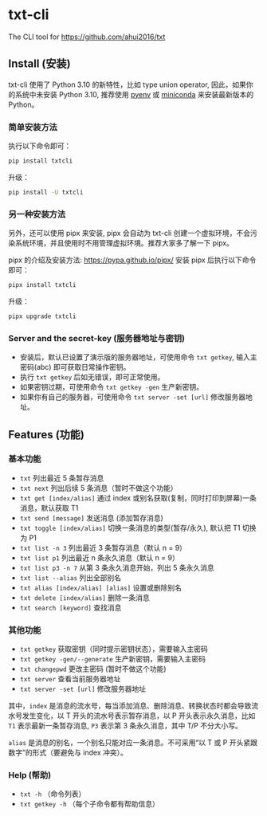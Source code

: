 # txt-cli

The CLI tool for https://github.com/ahui2016/txt


## Install (安装)

txt-cli 使用了 Python 3.10 的新特性，比如 type union operator, 因此，如果你的系统中未安装 Python 3.10, 推荐使用 [pyenv](https://github.com/pyenv/pyenv) 或 [miniconda](https://docs.conda.io/en/latest/miniconda.html) 来安装最新版本的 Python。


### 简单安装方法

执行以下命令即可：

```sh
pip install txtcli
```

升级：

```sh
pip install -U txtcli
```

### 另一种安装方法

另外，还可以使用 pipx 来安装, pipx 会自动为 txt-cli 创建一个虚拟环境，不会污染系统环境，并且使用时不用管理虚拟环境。推荐大家多了解一下 pipx。

pipx 的介绍及安装方法: https://pypa.github.io/pipx/ 安装 pipx 后执行以下命令即可：

```sh
pipx install txtcli
```

升级：

```sh
pipx upgrade txtcli
```

### Server and the secret-key (服务器地址与密钥)

- 安装后，默认已设置了演示版的服务器地址，可使用命令 `txt getkey`, 输入主密码(abc) 即可获取日常操作密钥。
- 执行 `txt getkey` 后如无错误，即可正常使用。
- 如果密钥过期，可使用命令 `txt getkey -gen` 生产新密钥。
- 如果你有自己的服务器，可使用命令 `txt server -set [url]` 修改服务器地址。


## Features (功能)

### 基本功能

- `txt` 列出最近 5 条暂存消息
- `txt next` 列出后续 5 条消息（暂时不做这个功能）
- `txt get [index/alias]` 通过 index 或别名获取(复制，同时打印到屏幕)一条消息，默认获取 T1
- `txt send [message]` 发送消息 (添加暂存消息)
- `txt toggle [index/alias]` 切换一条消息的类型(暂存/永久), 默认把 T1 切换为 P1
- `txt list -n 3` 列出最近 3 条暂存消息（默认 n = 9）
- `txt list p1` 列出最近 n 条永久消息（默认 n = 9）
- `txt list p3 -n 7` 从第 3 条永久消息开始，列出 5 条永久消息
- `txt list --alias` 列出全部别名
- `txt alias [index/alias] [alias]` 设置或删除别名
- `txt delete [index/alias]` 删除一条消息
- `txt search [keyword]` 查找消息

### 其他功能

- `txt getkey` 获取密钥（同时提示密钥状态），需要输入主密码
- `txt getkey -gen/--generate` 生产新密钥，需要输入主密码
- `txt changepwd` 更改主密码 (暂时不做这个功能)
- `txt server` 查看当前服务器地址
- `txt server -set [url]` 修改服务器地址

其中，`index` 是消息的流水号，每当添加消息、删除消息、转换状态时都会导致流水号发生变化，以 T 开头的流水号表示暂存消息，以 P 开头表示永久消息，比如 `T1` 表示最新一条暂存消息, `P3` 表示第 3 条永久消息，其中 T/P 不分大小写。

`alias` 是消息的别名，一个别名只能对应一条消息。不可采用“以 T 或 P 开头紧跟数字”的形式（要避免与 index 冲突）。

### Help (帮助)

- `txt -h` （命令列表）
- `txt getkey -h` （每个子命令都有帮助信息）

